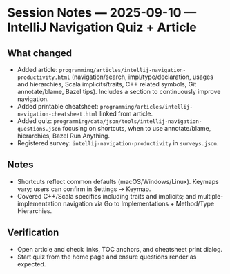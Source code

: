# Session Notes — 2025-09-10 — IntelliJ Navigation Quiz + Article

## What changed
- Added article: `programming/articles/intellij-navigation-productivity.html` (navigation/search, impl/type/declaration, usages and hierarchies, Scala implicits/traits, C++ related symbols, Git annotate/blame, Bazel tips). Includes a section to continuously improve navigation.
- Added printable cheatsheet: `programming/articles/intellij-navigation-cheatsheet.html` linked from article.
- Added quiz: `programming/data/json/tools/intellij-navigation-questions.json` focusing on shortcuts, when to use annotate/blame, hierarchies, Bazel Run Anything.
- Registered survey: `intellij-navigation-productivity` in `surveys.json`.

## Notes
- Shortcuts reflect common defaults (macOS/Windows/Linux). Keymaps vary; users can confirm in Settings → Keymap.
- Covered C++/Scala specifics including traits and implicits; and multiple-implementation navigation via Go to Implementations + Method/Type Hierarchies.

## Verification
- Open article and check links, TOC anchors, and cheatsheet print dialog.
- Start quiz from the home page and ensure questions render as expected.


